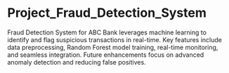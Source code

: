 # Project_Fraud_Detection_System
Fraud Detection System for ABC Bank leverages machine learning to identify and flag suspicious transactions in real-time. Key features include data preprocessing, Random Forest model training, real-time monitoring, and seamless integration. Future enhancements focus on advanced anomaly detection and reducing false positives.
